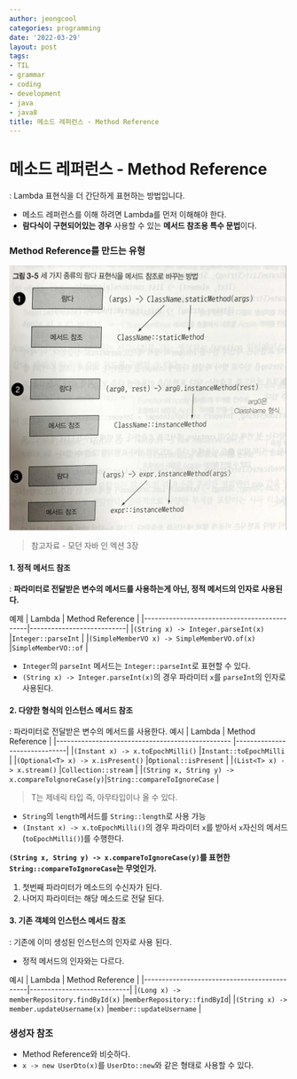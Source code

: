 ```yaml
---
author: jeongcool
categories: programming
date: '2022-03-29'
layout: post
tags:
- TIL
- grammar
- coding
- development
- java
- java8
title: 메소드 레퍼런스 - Method Reference
---
```


# 메소드 레퍼런스 - Method Reference
: Lambda 표현식을 더 간단하게 표현하는 방법입니다.
- 메소드 레퍼런스를 이해 하려면 Lambda를 먼저 이해해야 한다.
- **람다식이 구현되어있는 경우** 사용할 수 있는 **메서드 참조용 특수 문법**이다.

### Method Reference를 만드는 유형
<img width =500 src="/assets/images/posts/programming/method-reference.jpeg">

> 참고자료 - 모던 자바 인 엑션 3장

#### 1. 정적 메서드 참조
: **파라미터로 전달받은 변수의 메서드를 사용하는게 아닌, 정적 메서드의 인자로 사용된다.**

예제
|                   Lambda                    |      Method Reference     | 
|---------------------------------------------|---------------------------|
|`(String x) -> Integer.parseInt(x)`          |`Integer::parseInt`        |
|`(SimpleMemberVO x) -> SimpleMemberVO.of(x) `|`SimpleMemberVO::of`       |

- `Integer`의 `parseInt` 메서드는 `Integer::parseInt`로 표현할 수 있다.
- `(String x) -> Integer.parseInt(x)`의 경우 파라미터 `x`를 `parseInt`의 인자로 사용된다.

#### 2. 다양한 형식의 인스턴스 메서드 참조
: 파라미터로 전달받은 변수의 메서드를 사용한다.
예시
|                       Lambda                     |       Method Reference       | 
|------------------------------------------------- |------------------------------|
|`(Instant x) -> x.toEpochMilli()`                 |`Instant::toEpochMilli`       |
|`(Optional<T> x) -> x.isPresent()`                |`Optional::isPresent`         |
|`(List<T> x) -> x.stream()`                       |`Collection::stream`          |
|`(String x, String y) -> x.compareTolgnoreCase(y)`|`String::compareToIgnoreCase` |
> T는 제네릭 타입 즉, 아무타입이나 올 수 있다.
- `String`의 `length`메서드를 `String::length`로 사용 가능
- `(Instant x) -> x.toEpochMilli()`의 경우 파라미터 `x`를 받아서 `x`자신의 메서드(`toEpochMilli()`)를 수행한다.
  
**`(String x, String y) -> x.compareToIgnoreCase(y)`를 표현한 `String::compareToIgnoreCase`는 무엇인가.**
1. 첫번째 파라미터가 메소드의 수신자가 된다.
2. 나머지 파라미터는 해당 메소드로 전달 된다.

#### 3. 기존 객체의 인스턴스 메서드 참조
: 기존에 이미 생성된 인스턴스의 인자로 사용 된다.
- 정적 메서드의 인자와는 다르다.

예시
|                   Lambda                    |      Method Reference      | 
|---------------------------------------------|----------------------------|
|`(Long x) -> memberRepository.findById(x)`   |`memberRepository::findById`|
|`(String x) -> member.updateUsername(x)`     |`member::updateUsername`    |

### 생성자 참조
- Method Reference와 비슷하다.
- `x -> new UserDto(x)`를 `UserDto::new`와 같은 형태로 사용할 수 있다.